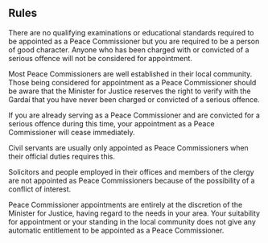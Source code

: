 ##  Rules

There are no qualifying examinations or educational standards required to be
appointed as a Peace Commissioner but you are required to be a person of good
character. Anyone who has been charged with or convicted of a serious offence
will not be considered for appointment.

Most Peace Commissioners are well established in their local community. Those
being considered for appointment as a Peace Commissioner should be aware that
the Minister for Justice reserves the right to verify with the Gardaí that you
have never been charged or convicted of a serious offence.

If you are already serving as a Peace Commissioner and are convicted for a
serious offence during this time, your appointment as a Peace Commissioner
will cease immediately.

Civil servants are usually only appointed as Peace Commissioners when their
official duties requires this.

Solicitors and people employed in their offices and members of the clergy are
not appointed as Peace Commissioners because of the possibility of a conflict
of interest.

Peace Commissioner appointments are entirely at the discretion of the Minister
for Justice, having regard to the needs in your area. Your suitability for
appointment or your standing in the local community does not give any
automatic entitlement to be appointed as a Peace Commissioner.
